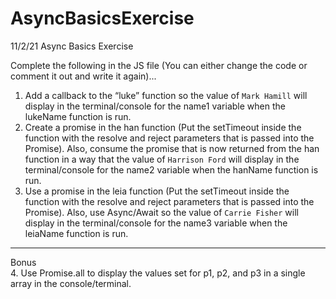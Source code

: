 # AsyncBasicsExercise
11/2/21 Async Basics Exercise

Complete the following in the JS file (You can either change the code or comment it out and write it again)...<br>
1. Add a callback to the “luke” function so the value of `Mark Hamill` will display in the terminal/console for the name1 variable when the lukeName function is run.<br>
2. Create a promise in the han function (Put the setTimeout inside the function with the resolve and reject parameters that is passed into the Promise). Also, consume the promise that is now returned from the han function in a way that the value of `Harrison Ford` will display in the terminal/console for the name2 variable when the hanName function is run.<br>
3. Use a promise in the leia function (Put the setTimeout inside the function with the resolve and reject parameters that is passed into the Promise). Also, use Async/Await so the value of `Carrie Fisher` will display in the terminal/console for the name3 variable when the leiaName function is run.<br>

<hr>

Bonus<br>
4. Use Promise.all to display the values set for p1, p2, and p3 in a single array in the console/terminal.
